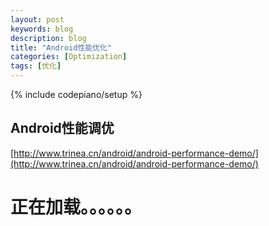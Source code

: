 ```yaml
---
layout: post
keywords: blog
description: blog
title: "Android性能优化"
categories: [Optimization]
tags: [优化]
---
```

{% include codepiano/setup %}

## Android性能调优

[http://www.trinea.cn/android/android-performance-demo/](http://www.trinea.cn/android/android-performance-demo/)

# 正在加载。。。。。。

